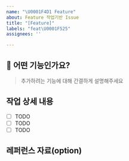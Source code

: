 ```yaml
---
name: "\U0001F4D1 Feature"
about: Feature 작업기반 Issue
title: "[Feature]"
labels: "feat\U0001F525"
assignees: ''

---
```


## 👀 어떤 기능인가요?

> 추가하려는 기능에 대해 간결하게 설명해주세요

## 작업 상세 내용
- [ ] TODO
- [ ] TODO
- [ ] TODO

## 레퍼런스 자료(option)
